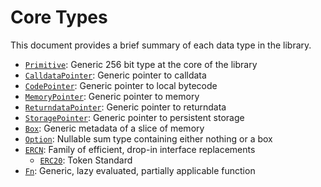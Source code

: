 # Core Types

This document provides a brief summary of each data type in the library.

- [`Primitive`](ch02-01-primitive.md): Generic 256 bit type at the core of the library
- [`CalldataPointer`](ch02-02-calldata-pointer.md): Generic pointer to calldata
- [`CodePointer`](ch02-03-code-pointer.md): Generic pointer to local bytecode
- [`MemoryPointer`](ch02-04-memory-pointer.md): Generic pointer to memory
- [`ReturndataPointer`](ch02-05-returndata-pointer.md): Generic pointer to returndata
- [`StoragePointer`](ch02-06-returndata-pointer.md): Generic pointer to persistent storage
- [`Box`](ch02-07-box.md): Generic metadata of a slice of memory
- [`Option`](ch02-08-option.md): Nullable sum type containing either nothing or a box
- [`ERCN`](ch02-09-ercn.md): Family of efficient, drop-in interface replacements
  - [`ERC20`](https://eips.ethereum.org/EIPS/eip-20): Token Standard
- [`Fn`](ch02-10-fn.md): Generic, lazy evaluated, partially applicable function
